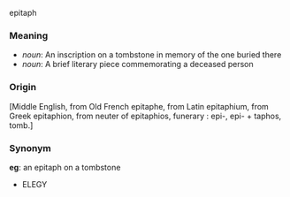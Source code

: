 epitaph
### Meaning
+ _noun_: An inscription on a tombstone in memory of the one buried there
+ _noun_: A brief literary piece commemorating a deceased person

### Origin

[Middle English, from Old French epitaphe, from Latin epitaphium, from Greek epitaphion, from neuter of epitaphios, funerary : epi-, epi- + taphos, tomb.]

### Synonym

__eg__: an epitaph on a tombstone

+ ELEGY


